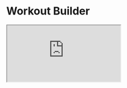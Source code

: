 # Workout Builder

<iframe src="https://stately.ai/viz/embed/7abfed3c-18e1-400f-a240-34a1247decd6?mode=viz&panel=code&showOriginalLink=1&readOnly=1&pan=0&zoom=0&controls=0"
allow="accelerometer; ambient-light-sensor; camera; encrypted-media; geolocation; gyroscope; hid; microphone; midi; payment; usb; vr; xr-spatial-tracking"
sandbox="allow-forms allow-modals allow-popups allow-presentation allow-same-origin allow-scripts"
></iframe>
